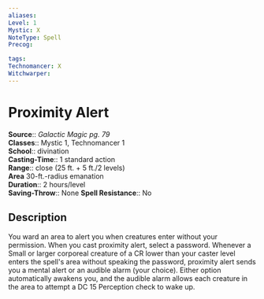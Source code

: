 ```yaml
---
aliases: 
Level: 1
Mystic: X
NoteType: Spell
Precog: 

tags: 
Technomancer: X
Witchwarper: 
---
```


# Proximity Alert

**Source**:: _Galactic Magic pg. 79_  
**Classes**:: Mystic 1, Technomancer 1  
**School**:: divination  
**Casting-Time**:: 1 standard action  
**Range**:: close (25 ft. + 5 ft./2 levels)  
**Area** 30-ft.-radius emanation  
**Duration**:: 2 hours/level  
**Saving-Throw**:: None
**Spell Resistance**:: No

## Description

You ward an area to alert you when creatures enter without your permission. When you cast proximity alert, select a password. Whenever a Small or larger corporeal creature of a CR lower than your caster level enters the spell's area without speaking the password, proximity alert sends you a mental alert or an audible alarm (your choice). Either option automatically awakens you, and the audible alarm allows each creature in the area to attempt a DC 15 Perception check to wake up.
